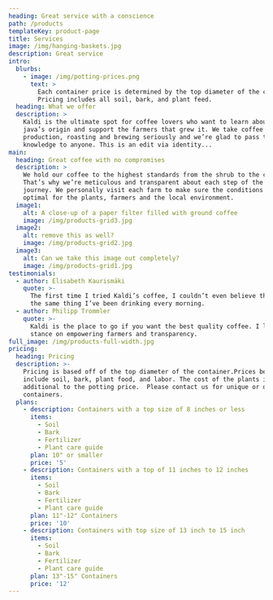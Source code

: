 ```yaml
---
heading: Great service with a conscience
path: /products
templateKey: product-page
title: Services
image: /img/hanging-baskets.jpg
description: Great service
intro:
  blurbs:
    - image: /img/potting-prices.png
      text: >
        Each container price is determined by the top diameter of the container.
        Pricing includes all soil, bark, and plant feed. 
  heading: What we offer
  description: >
    Kaldi is the ultimate spot for coffee lovers who want to learn about their
    java’s origin and support the farmers that grew it. We take coffee
    production, roasting and brewing seriously and we’re glad to pass that
    knowledge to anyone. This is an edit via identity...
main:
  heading: Great coffee with no compromises
  description: >
    We hold our coffee to the highest standards from the shrub to the cup.
    That’s why we’re meticulous and transparent about each step of the coffee’s
    journey. We personally visit each farm to make sure the conditions are
    optimal for the plants, farmers and the local environment.
  image1:
    alt: A close-up of a paper filter filled with ground coffee
    image: /img/products-grid3.jpg
  image2:
    alt: remove this as well?
    image: /img/products-grid2.jpg
  image3:
    alt: Can we take this image out completely?
    image: /img/products-grid1.jpg
testimonials:
  - author: Elisabeth Kaurismäki
    quote: >-
      The first time I tried Kaldi’s coffee, I couldn’t even believe that was
      the same thing I’ve been drinking every morning.
  - author: Philipp Trommler
    quote: >-
      Kaldi is the place to go if you want the best quality coffee. I love their
      stance on empowering farmers and transparency.
full_image: /img/products-full-width.jpg
pricing:
  heading: Pricing
  description: >-
    Pricing is based off of the top diameter of the container.Prices below
    include soil, bark, plant food, and labor. The cost of the plants is
    additional to the potting price.  Please contact us for unique or odd shaped
    containers. 
  plans:
    - description: Containers with a top size of 8 inches or less
      items:
        - Soil
        - Bark
        - Fertilizer
        - Plant care guide
      plan: 10" or smaller
      price: '5'
    - description: Containers with a top of 11 inches to 12 inches
      items:
        - Soil
        - Bark
        - Fertilizer
        - Plant care guide
      plan: 11"-12" Containers
      price: '10'
    - description: Containers with top size of 13 inch to 15 inch
      items:
        - Soil
        - Bark
        - Fertilizer
        - Plant care guide
      plan: 13"-15" Containers
      price: '12'
---
```


